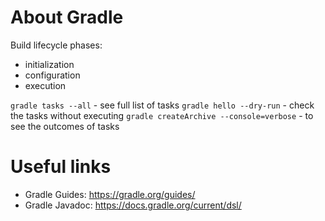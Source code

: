 # About Gradle

Build lifecycle phases: 
- initialization
- configuration
- execution

`gradle tasks --all` - see full list of tasks
`gradle hello --dry-run` - check the tasks without executing
`gradle createArchive --console=verbose` - to see the outcomes of tasks

# Useful links
* Gradle Guides: https://gradle.org/guides/
* Gradle Javadoc: https://docs.gradle.org/current/dsl/
